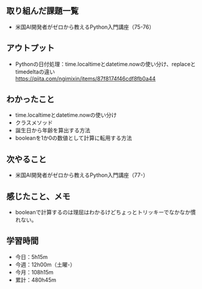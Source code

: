 ## 取り組んだ課題一覧
- 米国AI開発者がゼロから教えるPython入門講座（75-76）
## アウトプット
- Pythonの日付処理：time.localtimeとdatetime.nowの使い分け、replaceとtimedeltaの違い<br>https://qiita.com/ngimixin/items/87f8174f46cdf8fb0a44
## わかったこと
- time.localtimeとdatetime.nowの使い分け
- クラスメソッド
- 誕生日から年齢を算出する方法
- booleanを1か0の数値として計算に転用する方法
## 次やること
- 米国AI開発者がゼロから教えるPython入門講座（77-）
## 感じたこと、メモ
-  booleanで計算するのは理屈はわかるけどちょっとトリッキーでなかなか慣れない。
## 学習時間
- 今日：5h15m
- 今週：12h00m（土曜-）
- 今月：108h15m
- 累計：480h45m